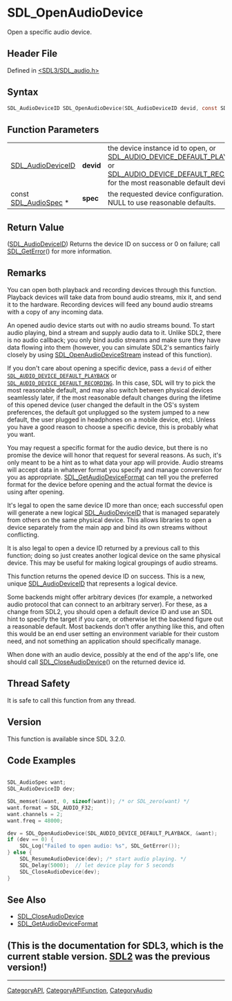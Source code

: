 # SDL_OpenAudioDevice

Open a specific audio device.

## Header File

Defined in [<SDL3/SDL_audio.h>](https://github.com/libsdl-org/SDL/blob/main/include/SDL3/SDL_audio.h)

## Syntax

```c
SDL_AudioDeviceID SDL_OpenAudioDevice(SDL_AudioDeviceID devid, const SDL_AudioSpec *spec);
```

## Function Parameters

|                                        |           |                                                                                                                                                                                                                               |
| -------------------------------------- | --------- | ----------------------------------------------------------------------------------------------------------------------------------------------------------------------------------------------------------------------------- |
| [SDL_AudioDeviceID](SDL_AudioDeviceID) | **devid** | the device instance id to open, or [SDL_AUDIO_DEVICE_DEFAULT_PLAYBACK](SDL_AUDIO_DEVICE_DEFAULT_PLAYBACK) or [SDL_AUDIO_DEVICE_DEFAULT_RECORDING](SDL_AUDIO_DEVICE_DEFAULT_RECORDING) for the most reasonable default device. |
| const [SDL_AudioSpec](SDL_AudioSpec) * | **spec**  | the requested device configuration. Can be NULL to use reasonable defaults.                                                                                                                                                   |

## Return Value

([SDL_AudioDeviceID](SDL_AudioDeviceID)) Returns the device ID on success
or 0 on failure; call [SDL_GetError](SDL_GetError)() for more information.

## Remarks

You can open both playback and recording devices through this function.
Playback devices will take data from bound audio streams, mix it, and send
it to the hardware. Recording devices will feed any bound audio streams
with a copy of any incoming data.

An opened audio device starts out with no audio streams bound. To start
audio playing, bind a stream and supply audio data to it. Unlike SDL2,
there is no audio callback; you only bind audio streams and make sure they
have data flowing into them (however, you can simulate SDL2's semantics
fairly closely by using
[SDL_OpenAudioDeviceStream](SDL_OpenAudioDeviceStream) instead of this
function).

If you don't care about opening a specific device, pass a `devid` of either
[`SDL_AUDIO_DEVICE_DEFAULT_PLAYBACK`](SDL_AUDIO_DEVICE_DEFAULT_PLAYBACK) or
[`SDL_AUDIO_DEVICE_DEFAULT_RECORDING`](SDL_AUDIO_DEVICE_DEFAULT_RECORDING).
In this case, SDL will try to pick the most reasonable default, and may
also switch between physical devices seamlessly later, if the most
reasonable default changes during the lifetime of this opened device (user
changed the default in the OS's system preferences, the default got
unplugged so the system jumped to a new default, the user plugged in
headphones on a mobile device, etc). Unless you have a good reason to
choose a specific device, this is probably what you want.

You may request a specific format for the audio device, but there is no
promise the device will honor that request for several reasons. As such,
it's only meant to be a hint as to what data your app will provide. Audio
streams will accept data in whatever format you specify and manage
conversion for you as appropriate.
[SDL_GetAudioDeviceFormat](SDL_GetAudioDeviceFormat) can tell you the
preferred format for the device before opening and the actual format the
device is using after opening.

It's legal to open the same device ID more than once; each successful open
will generate a new logical [SDL_AudioDeviceID](SDL_AudioDeviceID) that is
managed separately from others on the same physical device. This allows
libraries to open a device separately from the main app and bind its own
streams without conflicting.

It is also legal to open a device ID returned by a previous call to this
function; doing so just creates another logical device on the same physical
device. This may be useful for making logical groupings of audio streams.

This function returns the opened device ID on success. This is a new,
unique [SDL_AudioDeviceID](SDL_AudioDeviceID) that represents a logical
device.

Some backends might offer arbitrary devices (for example, a networked audio
protocol that can connect to an arbitrary server). For these, as a change
from SDL2, you should open a default device ID and use an SDL hint to
specify the target if you care, or otherwise let the backend figure out a
reasonable default. Most backends don't offer anything like this, and often
this would be an end user setting an environment variable for their custom
need, and not something an application should specifically manage.

When done with an audio device, possibly at the end of the app's life, one
should call [SDL_CloseAudioDevice](SDL_CloseAudioDevice)() on the returned
device id.

## Thread Safety

It is safe to call this function from any thread.

## Version

This function is available since SDL 3.2.0.

## Code Examples

```c

SDL_AudioSpec want;
SDL_AudioDeviceID dev;

SDL_memset(&want, 0, sizeof(want)); /* or SDL_zero(want) */
want.format = SDL_AUDIO_F32;
want.channels = 2;
want.freq = 48000;

dev = SDL_OpenAudioDevice(SDL_AUDIO_DEVICE_DEFAULT_PLAYBACK, &want);
if (dev == 0) {
    SDL_Log("Failed to open audio: %s", SDL_GetError());
} else {
    SDL_ResumeAudioDevice(dev); /* start audio playing. */
    SDL_Delay(5000);  // let device play for 5 seconds
    SDL_CloseAudioDevice(dev);
}
```

## See Also

- [SDL_CloseAudioDevice](SDL_CloseAudioDevice)
- [SDL_GetAudioDeviceFormat](SDL_GetAudioDeviceFormat)


## (This is the documentation for SDL3, which is the current stable version. [SDL2](https://wiki.libsdl.org/SDL2/) was the previous version!)



----
[CategoryAPI](CategoryAPI), [CategoryAPIFunction](CategoryAPIFunction), [CategoryAudio](CategoryAudio)

